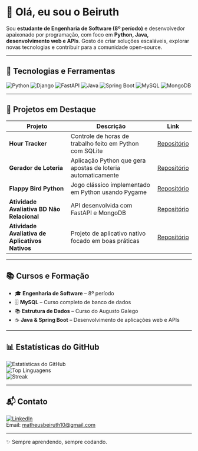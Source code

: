 # 👋 Olá, eu sou o Beiruth

Sou **estudante de Engenharia de Software (8º período)** e desenvolvedor apaixonado por programação, com foco em **Python, Java, desenvolvimento web e APIs**. Gosto de criar soluções escaláveis, explorar novas tecnologias e contribuir para a comunidade open-source.  

---

## 🚀 Tecnologias e Ferramentas

![Python](https://img.shields.io/badge/Python-3776AB?style=flat&logo=python&logoColor=white)
![Django](https://img.shields.io/badge/Django-092E20?style=flat&logo=django&logoColor=white)
![FastAPI](https://img.shields.io/badge/FastAPI-009688?style=flat&logo=fastapi&logoColor=white)
![Java](https://img.shields.io/badge/Java-007396?style=flat&logo=java&logoColor=white)
![Spring Boot](https://img.shields.io/badge/Spring%20Boot-6DB33F?style=flat&logo=springboot&logoColor=white)
![MySQL](https://img.shields.io/badge/MySQL-4479A1?style=flat&logo=mysql&logoColor=white)
![MongoDB](https://img.shields.io/badge/MongoDB-47A248?style=flat&logo=mongodb&logoColor=white)

---

## 📂 Projetos em Destaque

| Projeto | Descrição | Link |
|---------|-----------|------|
| **Hour Tracker** | Controle de horas de trabalho feito em Python com SQLite | [Repositório](https://github.com/BeiruthDEV/Projeto-Pessoal-Hour-Tracker-Python-SQLite) |
| **Gerador de Loteria** | Aplicação Python que gera apostas de loteria automaticamente | [Repositório](https://github.com/BeiruthDEV/Projeto-Pessoal-Gerador-de-Loteria-Python) |
| **Flappy Bird Python** | Jogo clássico implementado em Python usando Pygame | [Repositório](https://github.com/BeiruthDEV/Flappy-bird-em-Python-Intelig-ncia-Artificial-e-Machine-Learning) |
| **Atividade Avaliativa BD Não Relacional** | API desenvolvida com FastAPI e MongoDB | [Repositório](https://github.com/BeiruthDEV/Atividade-Avaliativa-BD-N-o-Relacional-API-FastAPI-MongoDB) |
| **Atividade Avaliativa de Aplicativos Nativos** | Projeto de aplicativo nativo focado em boas práticas | [Repositório](https://github.com/BeiruthDEV/Atividade-Avaliativa-Laborat-rio-de-Desenvolvimento-de-Aplicativos-Nativos) |

---

## 📚 Cursos e Formação

- 🎓 **Engenharia de Software** – 8º período  
- 🗄️ **MySQL** – Curso completo de banco de dados  
- 📚 **Estrutura de Dados** – Curso do Augusto Galego  
- ☕ **Java & Spring Boot** – Desenvolvimento de aplicações web e APIs  

---

## 📊 Estatísticas do GitHub

![Estatísticas do GitHub](https://github-readme-stats.vercel.app/api?username=BeiruthDEV&show_icons=true&theme=radical)  
![Top Linguagens](https://github-readme-stats.vercel.app/api/top-langs/?username=BeiruthDEV&layout=compact&theme=radical)  
![Streak](https://github-readme-streak-stats.herokuapp.com/?user=BeiruthDEV&theme=radical)

---

## 📬 Contato

[![LinkedIn](https://img.shields.io/badge/LinkedIn-BeiruthDEV-blue?style=flat&logo=linkedin)](https://www.linkedin.com/in/matheusbeiruth)  
Email: matheusbeiruth10@gmail.com

---

✨ Sempre aprendendo, sempre codando.
